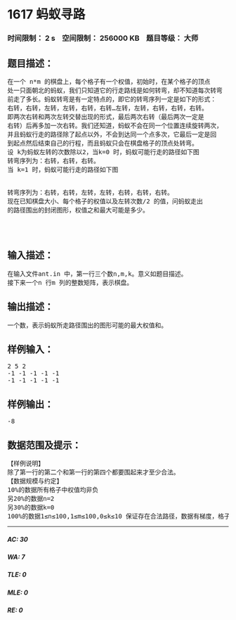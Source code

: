 # 1617 蚂蚁寻路   
### 时间限制： 2 s&nbsp;&nbsp;&nbsp;&nbsp;空间限制： 256000 KB&nbsp;&nbsp;&nbsp;&nbsp;题目等级： 大师  
## 题目描述：  

<pre>
在一个 n*m 的棋盘上，每个格子有一个权值，初始时，在某个格子的顶点  
处一只面朝北的蚂蚁，我们只知道它的行走路线是如何转弯，却不知道每次转弯  
前走了多长。蚂蚁转弯是有一定特点的，即它的转弯序列一定是如下的形式：  
右转，右转，左转，左转，右转，右转…左转，左转，右转，右转，右转。  
即两次右转和两次左转交替出现的形式，最后两次右转（最后两次一定是  
右转）后再多加一次右转。我们还知道，蚂蚁不会在同一个位置连续旋转两次，  
并且蚂蚁行走的路径除了起点以外，不会到达同一个点多次，它最后一定是回  
到起点然后结束自己的行程，而且蚂蚁只会在棋盘格子的顶点处转弯。  
设 k为蚂蚁左转的次数除以2，当k=0 时，蚂蚁可能行走的路径如下图
转弯序列为：右转，右转，右转。  
当 k=1 时，蚂蚁可能行走的路径如下图  
  

转弯序列为：右转，右转，左转，左转，右转，右转，右转。  
现在已知棋盘大小、每个格子的权值以及左转次数/2 的值，问蚂蚁走出  
的路径围出的封闭图形，权值之和最大可能是多少。
 
 

</pre>
  
  
## 输入描述：  

<pre>
在输入文件ant.in 中，第一行三个数n,m,k。意义如题目描述。  
接下来一个n 行m 列的整数矩阵，表示棋盘。
</pre>
  
  
## 输出描述：  

<pre>
一个数，表示蚂蚁所走路径围出的图形可能的最大权值和。
</pre>
  
  
## 样例输入：  

<pre>
2 5 2  
-1 -1 -1 -1 -1  
-1 -1 -1 -1 -1
</pre>
  
  
## 样例输出：  

<pre>
-8
</pre>
  
  
## 数据范围及提示：  

<pre>
【样例说明】  
除了第一行的第二个和第一行的第四个都要围起来才至少合法。  
【数据规模与约定】  
10%的数据所有格子中权值均非负  
另20%的数据n=2  
另30%的数据k=0  
100%的数据1≤n≤100,1≤m≤100,0≤k≤10 保证存在合法路径，数据有梯度，格子中每个元素的值绝对值不超过 10000
</pre>
  
  
***  

##### AC: 30  
##### WA: 7  
##### TLE: 0  
##### MLE: 0  
##### RE: 0  
